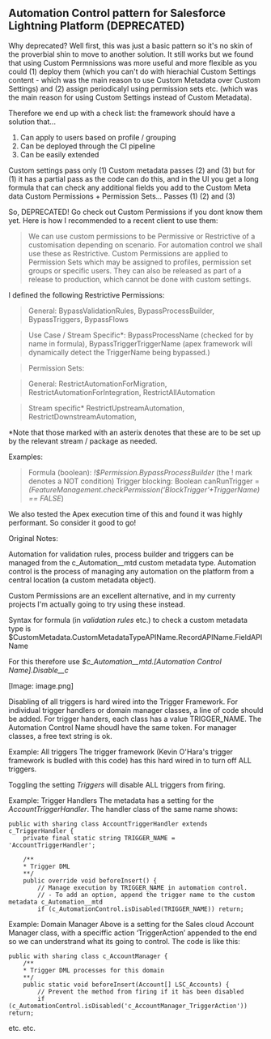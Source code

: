 ## Automation Control pattern for Salesforce Lightning Platform (DEPRECATED)
Why deprecated?
Well first, this was just a basic pattern so it's no skin of the proverbial shin to move to another solution. It still works but we found that using Custom Permnissions was more useful and more flexible as you could (1) deploy them (which you can't do with hierachial Custom Settings content - which was the main reason to use Custom Metadata over Custom Settings) and (2) assign periodicalyl using permission sets etc. (which was the main reason for using Custom Settings instead of Custom Metadata).

Therefore we end up with a check list: the framework should have a solution that...

1. Can apply to users based on profile / grouping
2. Can be deployed through the CI pipeline
3. Can be easily extended

Custom settings pass only (1)
Custom metadata passes (2) and (3) but for (1) it has a partial pass as the code can do this, and in the UI you get a long formula that can check any additional fields you add to the Custom Meta data
Custom Permissions + Permission Sets... Passes (1) (2) and (3)

So, DEPRECATED! Go check out Custom Permissions if you dont know them yet. Here is how I recommended to a recent client to use them:

> We can use custom permissions to be Permissive or Restrictive of a customisation depending on scenario. For automation control we shall use these as Restrictive. Custom Permissions are applied to Permission Sets which may be assigned to profiles, permission set groups or specific users. They can also be released as part of a release to production, which cannot be done with custom settings.

I defined the following Restrictive Permissions: 
> General: BypassValidationRules, BypassProcessBuilder, BypassTriggers, BypassFlows

> Use Case / Stream Specific*: BypassProcessName (checked for by name in formula), BypassTriggerTriggerName (apex framework will dynamically detect the TriggerName being bypassed.)

> Permission Sets: 

> General: RestrictAutomationForMigration, RestrictAutomationForIntegration, RestrictAllAutomation

> Stream specific* RestrictUpstreamAutomation, RestrictDownstreamAutomation, 

*Note that those marked with an asterix denotes that these are to be set up by the relevant stream / package as needed.

Examples: 
> Formula (boolean): *!$Permission.BypassProcessBuilder* (the ! mark denotes a NOT condition)
> Trigger blocking: Boolean canRunTrigger = *(FeatureManagement.checkPermission(‘BlockTrigger’+TriggerName) == FALSE*)

We also tested the Apex execution time of this and found it was highly performant. So consider it good to go!

Original Notes:

Automation for validation rules, process builder and triggers can be managed from the c_Automation__mtd custom metadata type. Automation control is the process of managing any automation on the platform from a central location (a custom metadata object).

Custom Permissions are an excellent alternative, and in my currenty projects I'm actually going to try using these instead.

Syntax for formula (in *validation rules* etc.) to check a custom metadata type is $CustomMetadata.CustomMetadataTypeAPIName.RecordAPIName.FieldAPIName

For this therefore use *$c_Automation__mtd.[Automation Control Name].Disable__c*

[Image: image.png]

Disabling of all triggers is hard wired into the Trigger Framework. For individual trigger handlers or domain manager classes, a line of code should be added. For trigger handers, each class has a value TRIGGER_NAME. The Automation Control Name shoudl have the same token. For manager classes, a free text string is ok.

Example: All triggers
The trigger framework (Kevin O'Hara's trigger framework is budled with this code) has this hard wired in to turn off ALL triggers. 

Toggling the setting *Triggers* will disable ALL triggers from firing.

Example: Trigger Handlers
The metadata has a setting for the *AccountTriggerHandler*. The handler class of the same name shows:

```Apex
public with sharing class AccountTriggerHandler extends c_TriggerHandler {
    private final static string TRIGGER_NAME = 'AccountTriggerHandler';

    /**
    * Trigger DML
    **/
    public override void beforeInsert() {
        // Manage execution by TRIGGER_NAME in automation control. 
        // - To add an option, append the trigger name to the custom metadata c_Automation__mtd
        if (c_AutomationControl.isDisabled(TRIGGER_NAME)) return;
```

Example: Domain Manager
Above is a setting for the Sales cloud Account Manager class, with a speciffic action ‘TriggerAction’ appended to the end so we can understrand what its going to control. The code is like this:

```Apex
public with sharing class c_AccountManager {
    /**
    * Trigger DML processes for this domain
    **/
    public static void beforeInsert(Account[] LSC_Accounts) {
        // Prevent the method from firing if it has been disabled
        if (c_AutomationControl.isDisabled('c_AccountManager_TriggerAction')) return;
```
etc. etc.


